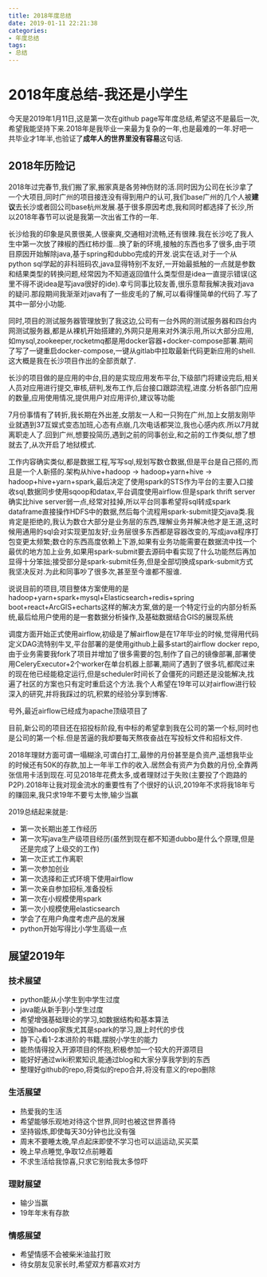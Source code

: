 ```yaml
---
title: 2018年度总结
date: 2019-01-11 22:21:38
categories:
- 年度总结
tags:
- 总结
---
```


# 2018年度总结-我还是小学生

今天是2019年1月11日,这是第一次在github page写年度总结,希望这不是最后一次,希望我能坚持下来.2018年是我毕业一来最为复杂的一年,也是最难的一年.好吧一共毕业才1年半,也验证了**成年人的世界里没有容易**这句话.

<!-- more -->

## 2018年历险记

2018年过完春节,我们搬了家,搬家真是各劳神伤财的活.同时因为公司在长沙拿了一个大项目,同时广州的项目接连没有得到用户的认可,我们base广州的几个人被**建议**去长沙或者回公司base杭州发展.基于很多原因考虑,我和同时都选择了长沙,所以2018年春节可以说是我第一次出省工作的一年.

长沙给我的印象是风景很美,人很豪爽,交通相对流畅,还有很辣.我在长沙吃了我人生中第一次放了辣椒的西红柿炒蛋...换了新的环境,接触的东西也多了很多,由于项目原因开始解除java,基于spring和dubbo完成的开发.说实在话,对于一个从python sql学起的非科班码农,java显得特别不友好,一开始最抵触的一点就是参数和结果类型的转换问题,经常因为不知道返回值什么类型但是idea一直提示错误(这里不得不说idea是写java很好的ide).幸亏同事比较友善,很乐意帮我解决我对java的疑问.那段期间我渐渐对java有了一些皮毛的了解,可以看得懂简单的代码了.写了其中一部分小功能.

同时,项目的测试服务器管理放到了我这边,公司有一台外网的测试服务器和四台内网测试服务器,都是从裸机开始搭建的,外网只是用来对外演示用,所以大部分应用,如mysql,zookeeper,rocketmq都是用docker容器+docker-compose部署.期间了写了一键重启docker-compose,一键从gitlab中拉取最新代码更新应用的shell.这大概是我在长沙项目作出的全部贡献了.

长沙的项目做的是应用的中台,目的是实现应用发布平台,下级部门将建设完后,相关人员对应用进行提交,审核,研判,发布工作,后台接口跟踪流程,进度.分析各部门应用的数量,应用使用情况,提供用户对应用评价,建议等功能

7月份事情有了转折,我长期在外出差,女朋友一人和一只狗在广州,加上女朋友刚毕业就遇到37互娱式变态加班,心态有点崩,几次电话都哭泣,我也心感内疚.所以7月就离职走人了.回到广州,想要投简历,遇到之前的同事创业,和之前的工作类似,想了想就去了,从次开启了地狱模式.

工作内容确实类似,都是数据工程,写写sql,规划写数仓数据,但是平台是自己搭的,而且是一个人新搭的.架构从hive+hadoop -> hadoop+yarn+hive -> hadoop+hive+yarn+spark,最后决定了使用spark的STS作为平台的主要入口接收sql,数据同步使用sqoop和datax,平台调度使用airflow.但是spark thrift server确实比hive server弱一点,经常对挂掉,所以平台同事希望将sql转成spark dataframe直接操作HDFS中的数据,然后每个流程用spark-submit提交java类.我肯定是拒绝的,我认为数仓大部分是业务层的东西,理解业务并解决他才是王道,这时候用通用的sql会对实现更加友好;业务层很多东西都是容器改变的,写成java程序打包变更太频繁;数仓的东西高度依赖上下游,如果有业务功能需要在数据流中找一个最优的地方加上业务,如果用spark-submit要去源码中看实现了什么功能然后再加显得十分笨拙;接受部分是spark-submit任务,但是全部切换成spark-submit方式我坚决反对.为此和同事吵了很多次,甚至至今谁都不服谁.

说说目前的项目,项目整体方案使用的是hadoop+yarn+spark+mysql+Elasticsearch+redis+spring boot+react+ArcGIS+echarts这样的解决方案,做的是一个特定行业的内部分析系统,最后给用户使用的是一套数据分析操作,及基础数据结合GIS的展现系统

调度方面开始正式使用airflow,初级是了解airflow是在17年毕业的时候,觉得用代码定义DAG流特别牛叉,平台部署的是使用github上最多start的airflow docker repo,由于业务需要我fork了项目并增加了很多需要的包,制作了自己的镜像部署,部署使用CeleryExecutor+2个worker在单台机器上部署,期间了遇到了很多坑,都爬过来的现在他已经能稳定运行,但是scheduler时间长了会僵死的问题还是没能解决,找遍了社区的方案也只有定时重启这个方法.我个人希望在19年可以对airflow进行较深入的研究,并将我踩过的坑,积累的经验分享到博客.

号外,最近airflow已经成为apache顶级项目了

目前,新公司的项目还在招投标阶段,有中标的希望拿到我在公司的第一个标,同时也是公司的第一个标.但是苦逼的我却要每天熬夜奋战在写投标文件和招标文件.

2018年理财方面可谓一塌糊涂,可谓白打工,最惨的月份甚至是负资产,遥想我毕业的时候还有50K的存款,加上一年半工作的收入.居然会有资产为负数的月份,全靠两张信用卡活到现在.可见2018年花费太多,或者理财过于失败(主要投了个跑路的P2P).2018年让我对现金流水的重要性有了个很好的认识,2019年不求将我18年亏的赚回来,我只求19年不要亏太惨,输少当赢

2019总结起来就是:

* 第一次长期出差工作经历
* 第一次写java生产级项目经历(虽然到现在都不知道dubbo是什么个原理,但是还是完成了上级交的工作)
* 第一次正式工作离职
* 第一次参加创业
* 第一次选择和正式环境下使用airflow
* 第一次亲自参加招标,准备投标
* 第一次在小规模使用spark
* 第一次小规模使用elasticsearch
* 学会了在用户角度考虑产品的发展
* python开始写得比小学生高级一点

## 展望2019年

### 技术展望

* python能从小学生到中学生过度
* java能从新手到小学生过度
* 希望增强基础理论的学习,如数据结构和基本算法
* 加强hadoop家族尤其是spark的学习,跟上时代的步伐
* 静下心看1-2本进阶的书籍,摆脱小学生的能力
* 能热情得投入开源项目的怀抱,积极参加一个较大的开源项目
* 能好好通过wiki积累知识,能通过blog和大家分享我学到的东西
* 整理好github的repo,将类似的repo合并,将没有意义的repo删除

### 生活展望

* 热爱我的生活
* 希望能够乐观地对待这个世界,同时也被这世界善待
* 坚持锻炼,即使每天30分钟也比没有强
* 周末不要睡太晚,早点起床即使不学习也可以运运动,买买菜
* 晚上早点睡觉,争取12点前睡着
* 不求生活给我惊喜,只求它别给我太多惊吓

### 理财展望

* 输少当赢
* 19年年末有存款

### 情感展望

* 希望情感不会被柴米油盐打败
* 待女朋友见家长时,希望双方都喜欢对方
